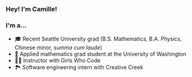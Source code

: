 ### Hey! I'm Camille!

### I'm a...

- 🎓 Recent Seattle University grad (B.S. Mathematics, B.A. Physics, Chinese minor, _summa cum laude_)
- 🏫 Applied mathematics grad student at the University of Washington
- 👩‍💻 Instructor with Girls Who Code
- 🏞 Software engineering intern with Creative Creek




<!--
Here are some ideas to get you started:

- 🔭 I’m currently working on ...
- 🌱 I’m currently learning ...
- 👯 I’m looking to collaborate on ...
- 🤔 I’m looking for help with ...
- 💬 Ask me about ...
- 📫 How to reach me: ...
- 😄 Pronouns: ...
- ⚡ Fun fact: ...

-->
